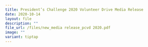 ```yaml
---
title: President’s Challenge 2020 Volunteer Drive Media Release
date: 2020-10-14
layout: file
description: ""
file_url: /files/new_media release_pcvd 2020.pdf
image: ""
variant: tiptap
---
```

